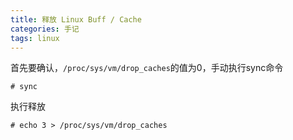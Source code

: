 ```yaml
---
title: 释放 Linux Buff / Cache
categories: 手记
tags: linux
---
```



首先要确认，`/proc/sys/vm/drop_caches`的值为0，手动执行sync命令

```shell
# sync
```

执行释放

```shell
# echo 3 > /proc/sys/vm/drop_caches
```


